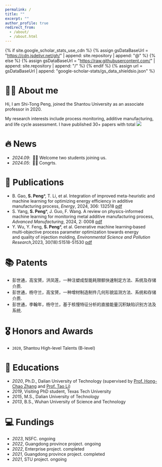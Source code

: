 ```yaml
---
permalink: /
title: ""
excerpt: ""
author_profile: true
redirect_from: 
  - /about/
  - /about.html
---
```


{% if site.google_scholar_stats_use_cdn %}
{% assign gsDataBaseUrl = "https://cdn.jsdelivr.net/gh/" | append: site.repository | append: "@" %}
{% else %}
{% assign gsDataBaseUrl = "https://raw.githubusercontent.com/" | append: site.repository | append: "/" %}
{% endif %}
{% assign url = gsDataBaseUrl | append: "google-scholar-stats/gs_data_shieldsio.json" %}

<span class='anchor' id='about-me'></span>

# 🤵🏻 About me 
Hi, I am Shi-Tong Peng, joined the Shantou University as an associate professor in 2020.

My research interests include process monitoring, additive manufacturing, and life cycle assessment. I have published 30+ papers with total <a href='https://scholar.google.com/citations?user=JWxHJpgAAAAJ'><img src="https://img.shields.io/endpoint?url={{ url | url_encode }}&logo=Google%20Scholar&labelColor=f6f6f6&color=9cf&style=flat&label=citations"></a>


# 🔥 News
- *2024.09*: &nbsp;🎉🎉 Welcome two students joining us. 
- *2024.05*: &nbsp;🎉🎉 Congrts.  



# 📝 Publications 
 - B. Gao, **S. Peng***, T. Li, et al. Integration of improved meta-heuristic and machine learning for optimizing energy efficiency in additive manufacturing process, _Energy_, 2024, 306: 132518 [pdf](/publications/2024-1.pdf)  
 - S. Yang, **S. Peng***, J. Guo, F. Wang. A review on physics-informed machine learning for monitoring metal additive manufacturing process, _Advanced Manufacturing_, 2024, 2: 0008 [pdf](https://elsp-homepage.oss-cn-hongkong.aliyuncs.com/paper/journal/open/AM/2024/am20240008-publication.pdf)
 - Y. Wu, Y. Feng, **S. Peng***, et al. Generative machine learning‑based multi‑objective process parameter optimization towards energy and quality of injection molding, _Environmental Science and Pollution Research_,2023, 30(18):51518-51530 [pdf](/publications/Wu.pdf)

# 📚 Patents
 - 彭世通，高宝赟，洪凤莲，一种注塑成型能耗限额快速制定方法、系统及存储介质.
 - 彭世通，杨守兰，高宝赟，一种增材制造制件几何形貌监测方法、系统和存储介质.
 - 彭世通，李翰年，杨守兰，基于核慢特征分析的直接能量沉积缺陷识别方法及系统.


# 🎖 Honors and Awards
- ``2020``, Shantou High-level Talents (B-level)   

# 📖 Educations
- *2020*, Ph.D., Dalian University of Technology (supervised by [Prof. Hong-Chao Zhang](https://www.depts.ttu.edu/imse/faculty/hong-chao_zhang/index.php) and [Prof. Tao Li](http://faculty.dlut.edu.cn/litao/zh_CN/index.htm))
- *2019*, Visiting PhD student, Texas Tech University
- *2015*, M.S., Dalian University of Technology
- *2013*, B.S., Wuhan University of Science and Technology 


# 💻 Fundings
- *2023*, NSFC. ongoing
- *2022*, Guangdong province project. ongoing
- *2022*, Enterprise project. completed
- *2021*, Guangdong province project. completed
- *2021*, STU project. ongoing
